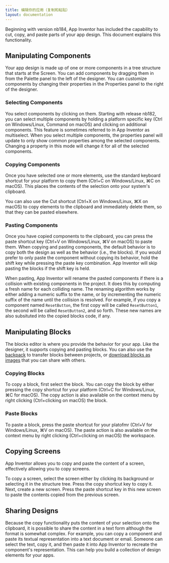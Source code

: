 ```yaml
---
title: 编辑你的应用（复制和粘贴）
layout: documentation
---
```


Beginning with version nb184, App Inventor has included the capability to cut, copy, and paste parts of your app design. This document explains this functionality.

## Manipulating Components

Your app design is made up of one or more components in a tree structure that starts at the Screen. You can add components by dragging them in from the Palette panel to the left of the designer. You can customize components by changing their properties in the Properties panel to the right of the designer.

### Selecting Components

You select components by clicking on them. Starting with release nb182, you can select multiple components by holding a platform specific key (Ctrl on Windows/Linux, Command on macOS) and clicking on additional components. This feature is sometimes referred to in App Inventor as multiselect. When you select multiple components, the properties panel will update to only show common properties among the selected components. Changing a property in this mode will change it for all of the selected components.

### Copying Components

Once you have selected one or more elements, use the standard keyboard shortcut for your platform to copy them (Ctrl+C on Windows/Linux, ⌘C on macOS). This places the contents of the selection onto your system's clipboard.

You can also use the Cut shortcut (Ctrl+X on Windows/Linux, ⌘X on macOS) to copy elements to the clipboard and immediately delete them, so that they can be pasted elsewhere.

### Pasting Components

Once you have copied components to the clipboard, you can press the paste shortcut key (Ctrl+V on Windows/Linux, ⌘V on macOS) to paste them. When copying and pasting components, the default behavior is to copy both the design as well as the behavior (i.e., the blocks). If you would prefer to only paste the component without copying its behavior, hold the shift key while pressing the paste key combination. App Inventor will skip pasting the blocks if the shift key is held.

When pasting, App Inventor will rename the pasted components if there is a collision with existing components in the project. It does this by computing a fresh name for each colliding name. The renaming algorithm works by either adding a numeric suffix to the name, or by incrementing the numeric suffix of the name until the collision is resolved. For example, if you copy a component named `ResetButton`, the first copy will be called `ResetButton1`, the second will be called `ResetButton2`, and so forth. These new names are also subsituted into the copied blocks code, if any.

## Manipulating Blocks

The blocks editor is where you provide the behavior for your app. Like the designer, it supports copying and pasting blocks. You can also use the [backpack](backpack.html) to transfer blocks between projects, or [download blocks as images](download-pngs.html) that you can share with others.

### Copying Blocks

To copy a block, first select the block. You can copy the block by either pressing the copy shortcut for your platform (Ctrl+C for Windows/Linux, ⌘C for macOS). The copy action is also available on the context menu by right clicking (Ctrl+clicking on macOS) the block.

### Paste Blocks

To paste a block, press the paste shortcut for your platofmr (Ctrl+V for Windows/Linux, ⌘V on macOS). The paste action is also available on the context menu by right clicking (Ctrl+clicking on macOS) the workspace.

## Copying Screens

App Inventor allows you to copy and paste the content of a screen, effectively allowing you to copy screens.

To copy a screen, select the screen either by clicking its background or selecting it in the structure tree. Press the copy shortcut key to copy it. Next, create a new screen. Press the paste shortcut key in this new screen to paste the contents copied from the previous screen.

## Sharing Designs

Because the copy functionality puts the content of your selection onto the clipboard, it is possible to share the content in a text form although the format is somewhat complex. For example, you can copy a component and paste its textual representation into a text document or email. Someone can select the text, copy it, and then paste it into App Inventor to recreate the component's representation. This can help you build a collection of design elements for your apps.
